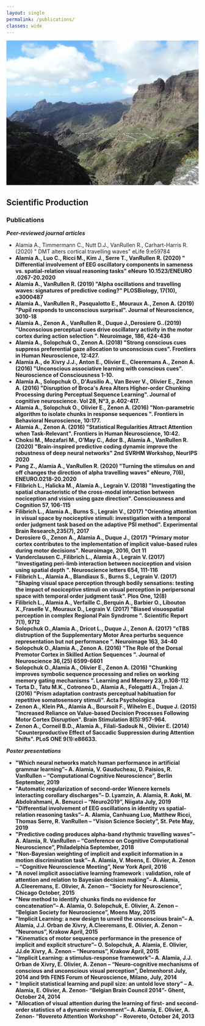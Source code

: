 ```yaml
---
layout: single
permalink: /publications/
classes: wide
---
```


<img src="/assets/images/publications.jpg" alt="My research"> 

## Scientific Production

### Publications

***Peer-reviewed journal articles***

* Alamia A.,  Timmermann C., Nutt D.J., VanRullen R., Carhart-Harris R. (2020) " DMT alters cortical travelling waves" eLife 9:e59784 <b>
* Alamia A.,  Luo C., Ricci M., Kim J., Serre T., VanRullen R. (2020) " Differential involvement of EEG oscillatory components in sameness vs. spatial-relation visual reasoning tasks" eNeuro 10.1523/ENEURO .0267-20.2020 <b>
* Alamia A., VanRullen R. (2019) "Alpha oscillations and travelling waves: signatures of predictive coding?" PLOSBiology, 17(10), e3000487 <b>
* Alamia A., VanRullen R., Pasqualotto E., Mouraux A., Zenon A. (2019) "Pupil responds to unconscious surprisal". Journal of Neuroscience, 3010-18 <b>
* Alamia A., Zenon A., VanRullen R., Duque J.,Derosiere G..(2019) "Unconscious perceptual cues drive oscillatory activity in the motor cortex during action selection ". Neuroimage, 186, 424-436 <b>
* Alamia A., Solopchuk O., Zenon A. (2018) "Strong conscious cues suppress preferential gaze allocation to unconscious cues". Frontiers in Human Neuroscience, 12:427. <b>
* Alamia A., de Xivry J.J., Anton E., Olivier E., Cleeremans A., Zenon A. (2016) "Unconscious associative learning with conscious cues". Neuroscience of Consciousness 1-10. <b>
* Alamia A., Solopchuk O., D'Ausilio A., Van Bever V., Olivier E., Zenon A.  (2016) "Disruption of Broca's Area Alters Higher-order Chunking Processing during Perceptual Sequence Learning". Journal of cognitive neuroscience. Vol 28, N°3, p.402-417.  <b>
* Alamia A., Solopchuk O., Olivier E., Zenon A. (2016) "Non-parametric algorithm to isolate chunks in response sequences ". Frontiers in Behavioral Neuroscience, 10:177. <b>
* Alamia A., Zenon A. (2016) "Statistical Regularities Attract Attention when Task-Relevant". Frontiers in Human Neuroscience, 10:42.  <b> <b>
* Choksi M., Mozafari M., O’May C., Ador B., Alamia A., VanRullen R. (2020) "Brain-inspired predictive coding dynamic improve the robustness of deep neural networks" 2nd SVRHM Workshop, NeurIPS 2020 <b>
* Pang Z., Alamia A., VanRullen R. (2020) "Turning the stimulus on and off changes the direction of alpha travelling waves" eNeuro, 7(6), ENEURO.0218-20.2020 <b>
* Filibrich L., Halicka M., Alamia A., Legrain V. (2018) "Investigating the spatial characteristic of the cross-modal interaction between nociception and vision using gaze direction". Consciousness and Cognition 57, 106-115 <b>
* Filibrich L., Alamia A., Burns S., Legrain V., (2017) "Orienting attention in visual space by nociceptive stimuli: investigation with a temporal order judgment task based on the adaptive PSI method". Experimental Brain Research,235(7), 2017 <b>
* Derosiere G., Zenon A., Alamia A., Duque J., (2017) "Primary motor cortex contributes to the implementation of implicit value-based rules during motor decisions". Neuroimage, 2016, Oct 11 <b> 
* Vanderclausen C.,Filibrich L., Alamia A., Legrain V. (2017) "Investigating peri-limb interaction between nociception and vision using spatial depth ". Neuroscience letters 654, 111-116  <b>
* Filibrich L., Alamia A., Blandiaux S., Burns S., Legrain V. (2017) "Shaping visual space perception through bodily sensations: testing the impact of nociceptive stimuli on visual perception in peripersonal space with temporal order judgment task". Plos One, 12(8) <b>
* Filibrich L., Alamia A., Verfaille C.,Berquin A., Barbier O., Libouton X.,Fraselle V., Mouraux D., Legrain V. (2017) "Biased visuospatial perception in complex Regional Pain Syndrome ". Scientific Report 7(1), 9712  <b>
* Solopchuk O.,Alamia A., Dricot L., Duque J., Zenon A. (2017) "cTBS distruption of the Supplementary Motor Area perturbs sequence representation but not performance ". Neuroimage 163, 34-40  <b>
* Solopchuk O.,Alamia A., Zenon A. (2016) "The Role of the Dorsal Premotor Cortex in Skilled Action Sequences ". Journal of Neuroscience 36,(25) 6599-6601  <b>
* Solopchuk O.,Alamia A., Olivier E., Zenon A. (2016) "Chunking improves symbolic sequence processing and relies on working memory gating mechanisms ". Learning and Memory 23, p.108-112  <b>
* Torta D., Tatu M.K., Cotroneo D., Alamia A., Folegatti A., Trojan J.  (2016) "Prism adaptation contrasts perceptual habituation for repetitive somatosensory stimuli". Acta Psychologica <b>
* Zenon A., Klein PA., Alamia A., Boursoit F., Wihelm E., Duque J. (2015) "Increased Reliance on Value-based Decision Processes Following Motor Cortex Disruption". Brain Stimulation 8(5):957-964. <b>
* Zenon A., Corneil B.D., Alamia A., Filali-Sadouk N., Olivier E. (2014) "Counterproductive Effect of Saccadic Suppression during Attention Shifts". PLoS ONE 9(1):e86633. <b>

***Poster presentations***
* "Which neural networks match human performance in artificial grammar learning”– A. Alamia, V. Gauducheau, D. Paisios, R. VanRullen –  “Computational Cognitive Neuroscience”, Berlin September, 2019 <b>
* "Automatic regularization of second-order Wienere kernels interacting corollary discharges”– D. Lyamzin, A. Alamia, R. Aoki, M. Abdolrahmani, A. Benucci  –  “Neuro2019”, Niigata July, 2019 <b>
* "Differential involvement of EEG oscillations in identity vs spatial-relation reasoning tasks”– A. Alamia, Canhuang Luo, Matthew Ricci, Thomas Serre, R. VanRullen –  “Vision Science Society”, St. Pete May, 2019 <b>
* "Predictive coding produces alpha-band rhythmic travelling waves”– A. Alamia, R. VanRullen –  “Conference on Cognitive Computational Neuroscience”, Philadelphia September, 2018 <b>
* "Non-Bayesian weighting of implicit and explicit information in a motion discrimination task”– A. Alamia, V. Moens, E. Olivier, A. Zenon –  “Cognitive Neuroscience Meeting”, New York April, 2016 <b>
* "A novel implicit associative learning framework : validation, role of attention and relation to Bayesian decision making”– A. Alamia, A.Cleeremans, E. Olivier, A. Zenon –  “Society for Neuroscience”, Chicago October, 2015 <b> 
* "New method to identify chunks finds no evidence for concatenation”– A. Alamia, O. Solopchuk, E. Olivier, A. Zenon –  “Belgian Society for Neuroscience”, Moens May, 2015 <b> 
* "Implicit Learning: a new design to unveil the unconscious brain”– A. Alamia, J.J. Orban de Xivry, A.Cleeremans, E. Olivier, A. Zenon –  “Neuronus”, Krakow April, 2015 <b> 
* "Kinematics of motor sequence performance in the presence of implicit and explicit structure”– O. Solopchuk, A. Alamia, E. Olivier, JJ.de Xivry, A. Zenon –  “Neuronus”, Krakow April, 2015 <b>  
* "Implicit Learning: a stimulus-response framework”– A. Alamia, J.J. Orban de Xivry, E. Olivier, A. Zenon – “Neuro-cognitive mechanisms of conscious and unconscious visual perception”, Delmenhorst July, 2014 and 9th FENS Forum of Neuroscience, Milano, July, 2014 <b>
* " Implicit statistical learning and pupil size: an untold love story” – A. Alamia, E. Olivier, A. Zenon- “Belgian Brain Council 2014”- Ghent, October 24, 2014 <b> 
* "Allocation of visual attention during the learning of first- and second-order statistics of a dynamic environment”– A. Alamia, E. Olivier, A. Zenon- “Rovereto Attention Workshop”  - Rovereto, October 24, 2013 <b>

